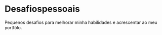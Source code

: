 # Desafiospessoais

Pequenos desafios para melhorar minha habilidades e acrescentar ao meu portfólo.
